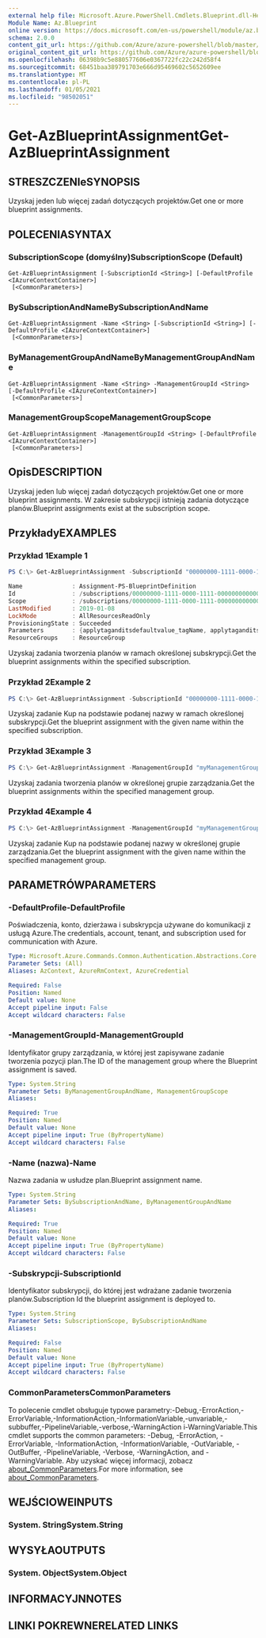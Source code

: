 ```yaml
---
external help file: Microsoft.Azure.PowerShell.Cmdlets.Blueprint.dll-Help.xml
Module Name: Az.Blueprint
online version: https://docs.microsoft.com/en-us/powershell/module/az.blueprint/get-azblueprintassignment
schema: 2.0.0
content_git_url: https://github.com/Azure/azure-powershell/blob/master/src/Blueprint/Blueprint/help/Get-AzBlueprintAssignment.md
original_content_git_url: https://github.com/Azure/azure-powershell/blob/master/src/Blueprint/Blueprint/help/Get-AzBlueprintAssignment.md
ms.openlocfilehash: 06398b9c5e880577606e0367722fc22c242d58f4
ms.sourcegitcommit: 68451baa389791703e666d95469602c5652609ee
ms.translationtype: MT
ms.contentlocale: pl-PL
ms.lasthandoff: 01/05/2021
ms.locfileid: "98502051"
---
```

# <span data-ttu-id="21c43-101">Get-AzBlueprintAssignment</span><span class="sxs-lookup"><span data-stu-id="21c43-101">Get-AzBlueprintAssignment</span></span>

## <span data-ttu-id="21c43-102">STRESZCZENIe</span><span class="sxs-lookup"><span data-stu-id="21c43-102">SYNOPSIS</span></span>
<span data-ttu-id="21c43-103">Uzyskaj jeden lub więcej zadań dotyczących projektów.</span><span class="sxs-lookup"><span data-stu-id="21c43-103">Get one or more blueprint assignments.</span></span>

## <span data-ttu-id="21c43-104">POLECENIA</span><span class="sxs-lookup"><span data-stu-id="21c43-104">SYNTAX</span></span>

### <span data-ttu-id="21c43-105">SubscriptionScope (domyślny)</span><span class="sxs-lookup"><span data-stu-id="21c43-105">SubscriptionScope (Default)</span></span>
```
Get-AzBlueprintAssignment [-SubscriptionId <String>] [-DefaultProfile <IAzureContextContainer>]
 [<CommonParameters>]
```

### <span data-ttu-id="21c43-106">BySubscriptionAndName</span><span class="sxs-lookup"><span data-stu-id="21c43-106">BySubscriptionAndName</span></span>
```
Get-AzBlueprintAssignment -Name <String> [-SubscriptionId <String>] [-DefaultProfile <IAzureContextContainer>]
 [<CommonParameters>]
```

### <span data-ttu-id="21c43-107">ByManagementGroupAndName</span><span class="sxs-lookup"><span data-stu-id="21c43-107">ByManagementGroupAndName</span></span>
```
Get-AzBlueprintAssignment -Name <String> -ManagementGroupId <String> [-DefaultProfile <IAzureContextContainer>]
 [<CommonParameters>]
```

### <span data-ttu-id="21c43-108">ManagementGroupScope</span><span class="sxs-lookup"><span data-stu-id="21c43-108">ManagementGroupScope</span></span>
```
Get-AzBlueprintAssignment -ManagementGroupId <String> [-DefaultProfile <IAzureContextContainer>]
 [<CommonParameters>]
```

## <span data-ttu-id="21c43-109">Opis</span><span class="sxs-lookup"><span data-stu-id="21c43-109">DESCRIPTION</span></span>
<span data-ttu-id="21c43-110">Uzyskaj jeden lub więcej zadań dotyczących projektów.</span><span class="sxs-lookup"><span data-stu-id="21c43-110">Get one or more blueprint assignments.</span></span> <span data-ttu-id="21c43-111">W zakresie subskrypcji istnieją zadania dotyczące planów.</span><span class="sxs-lookup"><span data-stu-id="21c43-111">Blueprint assignments exist at the subscription scope.</span></span>

## <span data-ttu-id="21c43-112">Przykłady</span><span class="sxs-lookup"><span data-stu-id="21c43-112">EXAMPLES</span></span>

### <span data-ttu-id="21c43-113">Przykład 1</span><span class="sxs-lookup"><span data-stu-id="21c43-113">Example 1</span></span>
```powershell
PS C:\> Get-AzBlueprintAssignment -SubscriptionId "00000000-1111-0000-1111-000000000000"

Name              : Assignment-PS-BlueprintDefinition
Id                : /subscriptions/00000000-1111-0000-1111-000000000000/providers/Microsoft.Blueprint/blueprintAssignments/Assignment-PS-BlueprintDefinition
Scope             : /subscriptions/00000000-1111-0000-1111-000000000000
LastModified      : 2019-01-08
LockMode          : AllResourcesReadOnly
ProvisioningState : Succeeded
Parameters        : {applytaganditsdefaultvalue_tagName, applytaganditsdefaultvalue_tagValue}
ResourceGroups    : ResourceGroup
```

<span data-ttu-id="21c43-114">Uzyskaj zadania tworzenia planów w ramach określonej subskrypcji.</span><span class="sxs-lookup"><span data-stu-id="21c43-114">Get the blueprint assignments within the specified subscription.</span></span>

### <span data-ttu-id="21c43-115">Przykład 2</span><span class="sxs-lookup"><span data-stu-id="21c43-115">Example 2</span></span>
```powershell
PS C:\> Get-AzBlueprintAssignment -SubscriptionId "00000000-1111-0000-1111-000000000000" -Name "myAssignmentName"
```

<span data-ttu-id="21c43-116">Uzyskaj zadanie Kup na podstawie podanej nazwy w ramach określonej subskrypcji.</span><span class="sxs-lookup"><span data-stu-id="21c43-116">Get the blueprint assignment with the given name within the specified subscription.</span></span>

### <span data-ttu-id="21c43-117">Przykład 3</span><span class="sxs-lookup"><span data-stu-id="21c43-117">Example 3</span></span>
```powershell
PS C:\> Get-AzBlueprintAssignment -ManagementGroupId "myManagementGroup"
```

<span data-ttu-id="21c43-118">Uzyskaj zadania tworzenia planów w określonej grupie zarządzania.</span><span class="sxs-lookup"><span data-stu-id="21c43-118">Get the blueprint assignments within the specified management group.</span></span>

### <span data-ttu-id="21c43-119">Przykład 4</span><span class="sxs-lookup"><span data-stu-id="21c43-119">Example 4</span></span>
```powershell
PS C:\> Get-AzBlueprintAssignment -ManagementGroupId "myManagementGroup" -Name "myAssignmentName"
```

<span data-ttu-id="21c43-120">Uzyskaj zadanie Kup na podstawie podanej nazwy w określonej grupie zarządzania.</span><span class="sxs-lookup"><span data-stu-id="21c43-120">Get the blueprint assignment with the given name within the specified management group.</span></span>

## <span data-ttu-id="21c43-121">PARAMETRÓW</span><span class="sxs-lookup"><span data-stu-id="21c43-121">PARAMETERS</span></span>

### <span data-ttu-id="21c43-122">-DefaultProfile</span><span class="sxs-lookup"><span data-stu-id="21c43-122">-DefaultProfile</span></span>
<span data-ttu-id="21c43-123">Poświadczenia, konto, dzierżawa i subskrypcja używane do komunikacji z usługą Azure.</span><span class="sxs-lookup"><span data-stu-id="21c43-123">The credentials, account, tenant, and subscription used for communication with Azure.</span></span>

```yaml
Type: Microsoft.Azure.Commands.Common.Authentication.Abstractions.Core.IAzureContextContainer
Parameter Sets: (All)
Aliases: AzContext, AzureRmContext, AzureCredential

Required: False
Position: Named
Default value: None
Accept pipeline input: False
Accept wildcard characters: False
```

### <span data-ttu-id="21c43-124">-ManagementGroupId</span><span class="sxs-lookup"><span data-stu-id="21c43-124">-ManagementGroupId</span></span>
<span data-ttu-id="21c43-125">Identyfikator grupy zarządzania, w której jest zapisywane zadanie tworzenia pozycji plan.</span><span class="sxs-lookup"><span data-stu-id="21c43-125">The ID of the management group where the Blueprint assignment is saved.</span></span>

```yaml
Type: System.String
Parameter Sets: ByManagementGroupAndName, ManagementGroupScope
Aliases:

Required: True
Position: Named
Default value: None
Accept pipeline input: True (ByPropertyName)
Accept wildcard characters: False
```

### <span data-ttu-id="21c43-126">-Name (nazwa)</span><span class="sxs-lookup"><span data-stu-id="21c43-126">-Name</span></span>
<span data-ttu-id="21c43-127">Nazwa zadania w usłudze plan.</span><span class="sxs-lookup"><span data-stu-id="21c43-127">Blueprint assignment name.</span></span>

```yaml
Type: System.String
Parameter Sets: BySubscriptionAndName, ByManagementGroupAndName
Aliases:

Required: True
Position: Named
Default value: None
Accept pipeline input: True (ByPropertyName)
Accept wildcard characters: False
```

### <span data-ttu-id="21c43-128">-Subskrypcji</span><span class="sxs-lookup"><span data-stu-id="21c43-128">-SubscriptionId</span></span>
<span data-ttu-id="21c43-129">Identyfikator subskrypcji, do której jest wdrażane zadanie tworzenia planów.</span><span class="sxs-lookup"><span data-stu-id="21c43-129">Subscription Id the blueprint assignment is deployed to.</span></span>

```yaml
Type: System.String
Parameter Sets: SubscriptionScope, BySubscriptionAndName
Aliases:

Required: False
Position: Named
Default value: None
Accept pipeline input: True (ByPropertyName)
Accept wildcard characters: False
```

### <span data-ttu-id="21c43-130">CommonParameters</span><span class="sxs-lookup"><span data-stu-id="21c43-130">CommonParameters</span></span>
<span data-ttu-id="21c43-131">To polecenie cmdlet obsługuje typowe parametry:-Debug,-ErrorAction,-ErrorVariable,-InformationAction,-InformationVariable,-unvariable,-subbuffer,-PipelineVariable,-verbose,-WarningAction i-WarningVariable.</span><span class="sxs-lookup"><span data-stu-id="21c43-131">This cmdlet supports the common parameters: -Debug, -ErrorAction, -ErrorVariable, -InformationAction, -InformationVariable, -OutVariable, -OutBuffer, -PipelineVariable, -Verbose, -WarningAction, and -WarningVariable.</span></span> <span data-ttu-id="21c43-132">Aby uzyskać więcej informacji, zobacz [about_CommonParameters](http://go.microsoft.com/fwlink/?LinkID=113216).</span><span class="sxs-lookup"><span data-stu-id="21c43-132">For more information, see [about_CommonParameters](http://go.microsoft.com/fwlink/?LinkID=113216).</span></span>

## <span data-ttu-id="21c43-133">WEJŚCIOWE</span><span class="sxs-lookup"><span data-stu-id="21c43-133">INPUTS</span></span>

### <span data-ttu-id="21c43-134">System. String</span><span class="sxs-lookup"><span data-stu-id="21c43-134">System.String</span></span>

## <span data-ttu-id="21c43-135">WYSYŁA</span><span class="sxs-lookup"><span data-stu-id="21c43-135">OUTPUTS</span></span>

### <span data-ttu-id="21c43-136">System. Object</span><span class="sxs-lookup"><span data-stu-id="21c43-136">System.Object</span></span>
## <span data-ttu-id="21c43-137">INFORMACYJN</span><span class="sxs-lookup"><span data-stu-id="21c43-137">NOTES</span></span>

## <span data-ttu-id="21c43-138">LINKI POKREWNE</span><span class="sxs-lookup"><span data-stu-id="21c43-138">RELATED LINKS</span></span>
